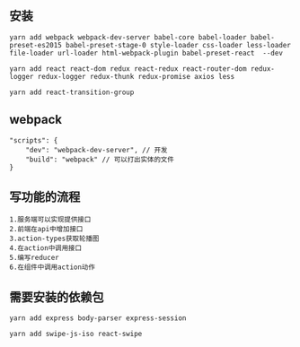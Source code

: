 ## 安装

    yarn add webpack webpack-dev-server babel-core babel-loader babel-preset-es2015 babel-preset-stage-0 style-loader css-loader less-loader file-loader url-loader html-webpack-plugin babel-preset-react  --dev

    yarn add react react-dom redux react-redux react-router-dom redux-logger redux-logger redux-thunk redux-promise axios less

    yarn add react-transition-group
## webpack

    "scripts": {
        "dev": "webpack-dev-server", // 开发
        "build": "webpack" // 可以打出实体的文件
    }

## 写功能的流程

    1.服务端可以实现提供接口
    2.前端在api中增加接口
    3.action-types获取轮播图
    4.在action中调用接口 
    5.编写reducer
    6.在组件中调用action动作

## 需要安装的依赖包

    yarn add express body-parser express-session

    yarn add swipe-js-iso react-swipe